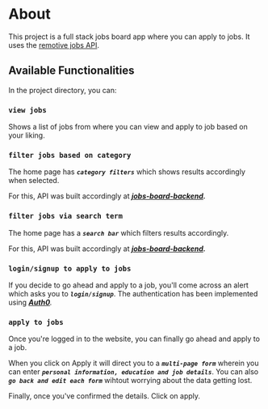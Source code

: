 # About

This project is a full stack jobs board app where you can apply to jobs. It uses the [remotive jobs API](https://github.com/remotive-com/remote-jobs-api).

## Available Functionalities

In the project directory, you can:

### `view jobs`

Shows a list of jobs from where you can view and apply to job based on your liking.

### `filter jobs based on category`

The home page has **_`category filters`_** which shows results accordingly when selected. 

For this, API was built accordingly at _**[jobs-board-backend](https://github.com/JAYKALIA007/jobs-board-backend).**_

### `filter jobs via search term`

The home page has a **_`search bar`_** which filters results accordingly.

For this, API was built accordingly at _**[jobs-board-backend](https://github.com/JAYKALIA007/jobs-board-backend).**_

### `login/signup to apply to jobs`

If you decide to go ahead and apply to a job, you'll come across an alert which asks you to **_`login/signup`_**.
The authentication has been implemented using _**[Auth0](https://auth0.com/)**._

### `apply to jobs`

Once you're logged in to the website, you can finally go ahead and apply to a job.

When you click on Apply it will direct you to a **_`multi-page form`_** wherein you can enter **_`personal information, education and job details`_**. 
You can also _**`go back and edit each form`**_ wihtout worrying about the data getting lost.

Finally, once you've confirmed the details. Click on apply.

